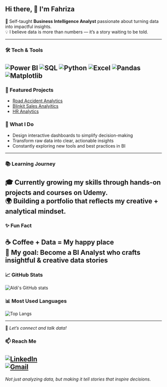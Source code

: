 ## Hi there, 👋 I'm Fahriza

🚀 Self-taught **Business Intelligence Analyst** passionate about turning data into impactful insights.  
💡 I believe data is more than numbers — it’s a story waiting to be told.  

---

### 🛠 Tech & Tools
![Power BI](https://img.shields.io/badge/PowerBI-F2C811?style=for-the-badge&logo=Power%20BI&logoColor=black) 
![SQL](https://img.shields.io/badge/SQL-025E8C?style=for-the-badge&logo=database&logoColor=white) 
![Python](https://img.shields.io/badge/Python-3776AB?style=for-the-badge&logo=python&logoColor=white) 
![Excel](https://img.shields.io/badge/Excel-217346?style=for-the-badge&logo=microsoft-excel&logoColor=white) 
![Pandas](https://img.shields.io/badge/Pandas-150458?style=for-the-badge&logo=pandas&logoColor=white) 
![Matplotlib](https://img.shields.io/badge/Matplotlib-003B57?style=for-the-badge&logo=plotly&logoColor=white)
---
### 📂 Featured Projects
- [Road Accident Analytics](https://github.com/aldifahriza/road-accident-analytics)
-  [Blinkit Sales Analyitics](https://github.com/aldifahriza/blinkit-sales-analysis)      
- [HR Analytics](https://github.com/aldifahriza/road-accident-analytics)
### 🌟 What I Do
- Design interactive dashboards to simplify decision-making  
- Transform raw data into clear, actionable insights  
- Constantly exploring new tools and best practices in BI  

---

### 📚 Learning Journey
🎓 Currently growing my skills through hands-on projects and courses on Udemy.  
🌍 Building a portfolio that reflects my creative + analytical mindset.  
---
### ✨ Fun Fact
☕ Coffee + Data = My happy place  
🎯 My goal: Become a BI Analyst who crafts **insightful & creative data stories**  
---

### 📈 GitHub Stats
![Aldi's GitHub stats](https://github-readme-stats.vercel.app/api?username=aldifahriza&show_icons=true&theme=radical)  

### 📊 Most Used Languages
![Top Langs](https://github-readme-stats.vercel.app/api/top-langs/?username=aldifahriza&layout=compact&theme=radical)  

---

💌 *Let’s connect and talk data!*  
### 📫 Reach Me
[![LinkedIn](https://img.shields.io/badge/LinkedIn-blue?style=for-the-badge&logo=linkedin)](https://www.linkedin.com/in/fahriza-haldi-b72168373/)  
[![Gmail](https://img.shields.io/badge/Email-D14836?style=for-the-badge&logo=gmail&logoColor=white)](mailto:fahrizahaldi52@gmail.com)
---
*Not just analyzing data, but making it tell stories that inspire decisions.*

